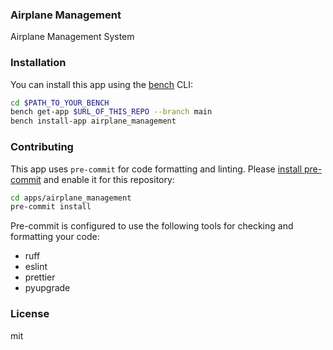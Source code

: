 ### Airplane Management

Airplane Management System

### Installation

You can install this app using the [bench](https://github.com/frappe/bench) CLI:

```bash
cd $PATH_TO_YOUR_BENCH
bench get-app $URL_OF_THIS_REPO --branch main
bench install-app airplane_management
```

### Contributing

This app uses `pre-commit` for code formatting and linting. Please [install pre-commit](https://pre-commit.com/#installation) and enable it for this repository:

```bash
cd apps/airplane_management
pre-commit install
```

Pre-commit is configured to use the following tools for checking and formatting your code:

- ruff
- eslint
- prettier
- pyupgrade

### License

mit
